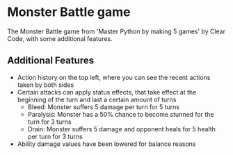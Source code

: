 # Monster Battle game
The Monster Battle game from 'Master Python by making 5 games' by Clear Code, with some additional features. 

## Additional Features
- Action history on the top left, where you can see the recent actions taken by both sides
- Certain attacks can apply status effects, that take effect at the beginning of the turn and last a certain amount of turns
  - Bleed: Monster suffers 5 damage per turn for 5 turns
  - Paralysis: Monster has a 50% chance to become stunned for the turn for 3 turns
  - Drain: Monster suffers 5 damage and opponent heals for 5 health per turn for 3 turns
- Ability damage values have been lowered for balance reasons

